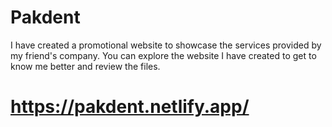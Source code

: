 # Pakdent
I have created a promotional website to showcase the services provided by my friend's company. You can explore the website I have created to get to know me better and review the files.
# https://pakdent.netlify.app/
